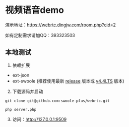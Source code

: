 # 视频语音demo

演示地址：https://webrtc.dingjw.com/room.php?cid=2  

如有定制需求请加QQ：393323503

## 本地测试

1. 依赖扩展

* ext-json
* ext-swoole (推荐使用最新 [release](https://github.com/swoole/swoole-src/releases/latest) 版本或 [v4.4LTS](https://github.com/swoole/swoole-src/tree/v4.4.x) 版本)

2. 下载源码并启动

```shell
git clone git@github.com:swoole-plus/webrtc.git

php server.php
```

3. 访问：http://127.0.0.1:9509